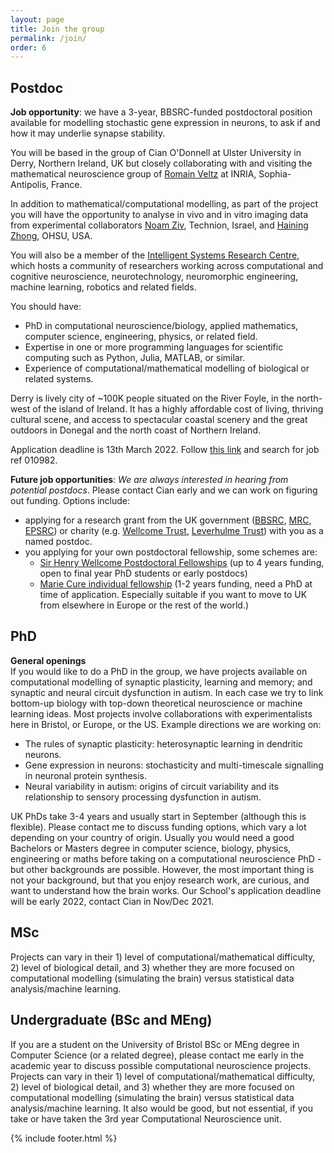 ```yaml
---
layout: page
title: Join the group
permalink: /join/
order: 6
---
```


## Postdoc
**Job opportunity**: we have a 3-year, BBSRC-funded postdoctoral position available for modelling stochastic gene expression in neurons, to ask if and how it may underlie synapse stability.

You will be based in the group of Cian O'Donnell at Ulster University in Derry, Northern Ireland, UK but closely collaborating with and visiting the mathematical neuroscience group of [Romain Veltz](http://romainveltz.pythonanywhere.com) at INRIA, Sophia-Antipolis, France.
 
In addition to mathematical/computational modelling, as part of the project you will have the opportunity to analyse in vivo and in vitro imaging data from experimental collaborators [Noam Ziv](https://noamziv.net.technion.ac.il), Technion, Israel, and [Haining Zhong](https://www.hainingzhonglab.com), OHSU, USA.
 
You will also be a member of the [Intelligent Systems Research Centre](http://isrc.ulster.ac.uk), which hosts a community of researchers working across computational and cognitive neuroscience, neurotechnology, neuromorphic engineering, machine learning, robotics and related fields.
 
You should have:
- PhD in computational neuroscience/biology, applied mathematics, computer science, engineering, physics, or related field.
- Expertise in one or more programming languages for scientific computing such as Python, Julia, MATLAB, or similar.
- Experience of computational/mathematical modelling of biological or related systems.
 
Derry is lively city of ~100K people situated on the River Foyle, in the north-west of the island of Ireland. It has a highly affordable cost of living, thriving cultural scene, and access to spectacular coastal scenery and the great outdoors in Donegal and the north coast of Northern Ireland.
 
Application deadline is 13th March 2022. Follow [this link](https://www.ulster.ac.uk/about/jobs) and search for job ref 010982.

**Future job opportunities**:
*We are always interested in hearing from potential postdocs*. Please contact Cian early and we can work on figuring out funding. Options include:

- applying for a research grant from the UK government ([BBSRC](https://bbsrc.ukri.org/funding/), [MRC](https://mrc.ukri.org/funding/), [EPSRC](https://epsrc.ukri.org/funding/)) or charity (e.g. [Wellcome Trust](https://wellcome.ac.uk/funding), [Leverhulme Trust](https://www.leverhulme.ac.uk/schemes-at-a-glance)) with you as a named postdoc.
- you applying for your own postdoctoral fellowship, some schemes are:
   - [Sir Henry Wellcome Postdoctoral Fellowships](https://wellcome.ac.uk/funding/schemes/sir-henry-wellcome-postdoctoral-fellowships) (up to 4 years funding, open to final year PhD students or early postdocs)
   - [Marie Cure individual fellowship](https://ec.europa.eu/research/mariecurieactions/actions/individual-fellowships_en) (1-2 years funding, need a PhD at time of application. Especially suitable if you want to move to UK from elsewhere in Europe or the rest of the world.)

## PhD
**General openings**  
If you would like to do a PhD in the group, we have projects available on computational modelling of synaptic plasticity, learning and memory; and synaptic and neural circuit dysfunction in autism. In each case we try to link bottom-up biology with top-down theoretical neuroscience or machine learning ideas. Most projects involve collaborations with experimentalists here in Bristol, or Europe, or the US.
Example directions we are working on:

- The rules of synaptic plasticity: heterosynaptic learning in dendritic neurons.
- Gene expression in neurons: stochasticity and multi-timescale signalling in neuronal protein synthesis.
- Neural variability in autism: origins of circuit variability and its relationship to sensory processing dysfunction in autism.

UK PhDs take 3-4 years and usually start in September (although this is flexible).  Please contact me to discuss funding options, which vary a lot depending on your country of origin. Usually you would need a good Bachelors or Masters degree in computer science, biology, physics, engineering or maths before taking on a computational neuroscience PhD - but other backgrounds are possible. However, the most important thing is not your background, but that you enjoy research work, are curious, and want to understand how the brain works. Our School's application deadline will be early 2022, contact Cian in Nov/Dec 2021.


## MSc
Projects can vary in their 1) level of computational/mathematical difficulty, 2) level of biological detail, and 3) whether they are more focused on computational modelling (simulating the brain) versus statistical data analysis/machine learning.

## Undergraduate (BSc and MEng)
If you are a student on the University of Bristol BSc or MEng degree in Computer Science (or a related degree), please contact me early in the academic year to discuss possible computational neuroscience projects. Projects can vary in their 1) level of computational/mathematical difficulty, 2) level of biological detail, and 3) whether they are more focused on computational modelling (simulating the brain) versus statistical data analysis/machine learning. It also would be good, but not essential, if you take or have taken the 3rd year Computational Neuroscience unit.

{% include footer.html %}
